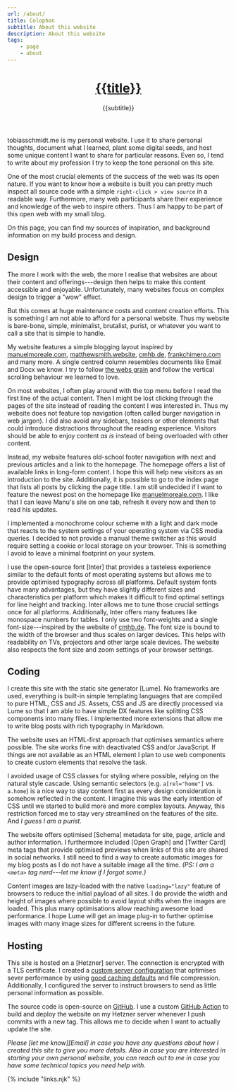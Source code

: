 ```yaml
---
url: /about/
title: Colophon
subtitle: About this website
description: About this website
tags:
    - page
    - about
---
```


<header>

# [{{title}}](/)

{{subtitle}}

</header>

<section>

tobiasschmidt.me is my personal website. I use it to share personal thoughts, document what I learned, plant some digital seeds, and host some unique content I want to share for particular reasons. Even so, I tend to write about my profession I try to keep the tone personal on this site.

One of the most crucial elements of the success of the web was its open nature. If you want to know how a website is built you can pretty much inspect all source code with a simple `right-click > view source` in a readable way. Furthermore, many web participants share their experience and knowledge of the web to inspire others. Thus I am happy to be part of this open web with my small blog.

On this page, you can find my sources of inspiration, and background information on my build process and design.

</section>

<section>

## Design

The more I work with the web, the more I realise that websites are about their content and offerings---design then helps to make this content accessible and enjoyable. Unfortunately, many websites focus on complex design to trigger a "wow" effect.

But this comes at huge maintenance costs and content creation efforts. This is something I am not able to afford for a personal website. Thus my website is bare-bone, simple, minimalist, brutalist, purist, or whatever you want to call a site that is simple to handle.

My website features a simple blogging layout inspired by [manuelmoreale.com](https://manuelmoreale.com/), [matthewsmith.website](https://matthewsmith.website/), [cmhb.de](https://cmhb.de/), [frankchimero.com](https://frankchimero.com/) and many more. A single centred column resembles documents like Email and Docx we know. I try to follow [the webs grain](https://frankchimero.com/blog/2015/the-webs-grain/) and follow the vertical scrolling behaviour we learned to love.

On most websites, I often play around with the top menu before I read the first line of the actual content. Then I might be lost clicking through the pages of the site instead of reading the content I was interested in. Thus my website does not feature top navigation (often called burger navigation in web jargon). I did also avoid any sidebars, teasers or other elements that could introduce distractions throughout the reading experience. Visitors should be able to enjoy content _as is_ instead of being overloaded with other content.

Instead, my website features old-school footer navigation with next and previous articles and a link to the homepage. The homepage offers a list of available links in long-form content. I hope this will help new visitors as an introduction to the site. Additionally, it is possible to go to the index page that lists all posts by clicking the page title. I am still undecided if I want to feature the newest post on the homepage like [manuelmoreale.com](https://manuelmoreale.com/). I like that I can leave Manu's site on one tab, refresh it every now and then to read his updates.

I implemented a monochrome colour scheme with a light and dark mode that reacts to the system settings of your operating system via CSS media queries. I decided to not provide a manual theme switcher as this would require setting a cookie or local storage on your browser. This is something I avoid to leave a minimal footprint on your system.

I use the open-source font [Inter] that provides a tasteless experience similar to the default fonts of most operating systems but allows me to provide optimised typography across all platforms. Default system fonts have many advantages, but they have slightly different sizes and characteristics per platform which makes it difficult to find optimal settings for line height and tracking. Inter allows me to tune those crucial settings once for all platforms. Additionally, Inter offers many features like monospace numbers for tables. I only use two font-weights and a single font-size---inspired by the website of [cmhb.de](https://cmhb.de/). The font size is bound to the width of the browser and thus scales on larger devices. This helps with readability on TVs, projectors and other large scale devices. The website also respects the font size and zoom settings of your browser settings.

</section><section>

## Coding

I create this site with the static site generator [Lume]. No frameworks are used, everything is built-in simple templating languages that are compiled to pure HTML, CSS and JS. Assets, CSS and JS are directly processed via Lume so that I am able to have simple DX features like splitting CSS components into many files. I implemented more extensions that allow me to write blog posts with rich typography in Markdown.

The website uses an HTML-first approach that optimises semantics where possible. The site works fine with deactivated CSS and/or JavaScript. If things are not available as an HTML element I plan to use web components to create custom elements that resolve the task.

I avoided usage of CSS classes for styling where possible, relying on the natural style cascade. Using semantic selectors (e.g. `a[rel="home"]` vs. `a.home`) is a nice way to stay content first as every design consideration is somehow reflected in the content. I imagine this was the early intention of CSS until we started to build more and more complex layouts. Anyway, this restriction forced me to stay very streamlined on the features of the site. And _I guess I am a purist._

The website offers optimised [Schema] metadata for site, page, article and author information. I furthermore included [Open Graph] and [Twitter Card] meta tags that provide optimised previews when links of this site are shared in social networks. I still need to find a way to create automatic images for my blog posts as I do not have a suitable image all the time. _(PS: I am a `<meta>` tag nerd---let me know if I forgot some.)_

Content images are lazy-loaded with the native `loading="lazy"` feature of browsers to reduce the initial payload of all sites. I do provide the width and height of images where possible to avoid layout shifts when the images are loaded. This plus many optimisations allow reaching awesome load performance. I hope Lume will get an image plug-in to further optimise images with many image sizes for different screens in the future.
</section><section>

## Hosting

This site is hosted on a [Hetzner] server. The connection is encrypted with a TLS certificate. I created a [custom server configuration](/server/) that optimises sever performance by using [good caching defaults](https://web.dev/love-your-cache/) and file compression. Additionally, I configured the server to instruct browsers to send as little personal information as possible.

The source code is open-source on [GitHub](https://github.com/tobiasschmidt89/tobiasschmidt.me). I use a custom [GitHub Action](https://github.com/tobiasschmidt89/tobiasschmidt.me/blob/main/.github/workflows/deploy-site.yml) to build and deploy the website on my Hetzner server whenever I push commits with a new tag. This allows me to decide when I want to actually update the site.

</section>

<footer>

_Please [let me know][Email] in case you have any questions about how I created this site to give you more details. Also in case you are interested in starting your own personal website, you can reach out to me in case you have some technical topics you need help with._

</footer>

{% include "links.njk" %}
